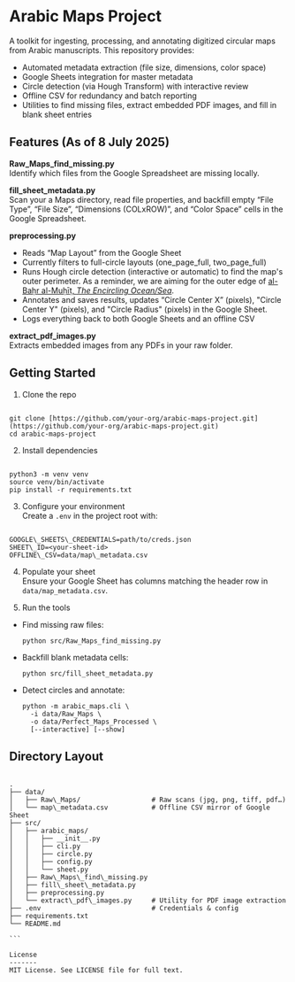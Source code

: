 
Arabic Maps Project  
===================

A toolkit for ingesting, processing, and annotating digitized circular maps from Arabic manuscripts. This repository provides:  
- Automated metadata extraction (file size, dimensions, color space)  
- Google Sheets integration for master metadata 
- Circle detection (via Hough Transform) with interactive review  
- Offline CSV for redundancy and batch reporting  
- Utilities to find missing files, extract embedded PDF images, and fill in blank sheet entries  

Features  (As of 8 July 2025)
--------  
**Raw_Maps_find_missing.py**  
Identify which files from the Google Spreadsheet are missing locally.

**fill_sheet_metadata.py**  
Scan your a Maps directory, read file properties, and backfill empty “File Type”, “File Size”, “Dimensions (COLxROW)”, and “Color Space” cells in the Google Spreadsheet.

**preprocessing.py**  
  - Reads “Map Layout” from the Google Sheet
  - Currently filters to full-circle layouts (one_page_full, two_page_full)
  - Runs Hough circle detection (interactive or automatic) to find the map's outer perimeter. As a reminder, we are aiming for the outer edge of [al-Baḥr al-Muḥīṭ, *The Encircling Ocean/Sea*](https://referenceworks.brill.com/display/entries/EIEO/SIM-1064.xml?rskey=arnJ0m&result=1).
  - Annotates and saves results, updates “Circle Center X” (pixels), "Circle Center Y" (pixels), and "Circle Radius" (pixels) in the Google Sheet. 
  - Logs everything back to both Google Sheets and an offline CSV

**extract_pdf_images.py**  
Extracts embedded images from any PDFs in your raw folder.

Getting Started  
---------------  
1. Clone the repo  
```

git clone [https://github.com/your-org/arabic-maps-project.git](https://github.com/your-org/arabic-maps-project.git)
cd arabic-maps-project

```

2. Install dependencies  
```

python3 -m venv venv
source venv/bin/activate
pip install -r requirements.txt

```

3. Configure your environment  
Create a `.env` in the project root with:  
```

GOOGLE\_SHEETS\_CREDENTIALS=path/to/creds.json
SHEET\_ID=<your-sheet-id>
OFFLINE\_CSV=data/map\_metadata.csv

````

4. Populate your sheet  
Ensure your Google Sheet has columns matching the header row in `data/map_metadata.csv`.

5. Run the tools  
- Find missing raw files:  
  ```
  python src/Raw_Maps_find_missing.py
  ```  
- Backfill blank metadata cells:  
  ```
  python src/fill_sheet_metadata.py
  ```  
- Detect circles and annotate:  
  ```
  python -m arabic_maps.cli \
    -i data/Raw_Maps \
    -o data/Perfect_Maps_Processed \
    [--interactive] [--show]
  ```

Directory Layout  
----------------  
````

.
├── data/
│   ├── Raw\_Maps/                  # Raw scans (jpg, png, tiff, pdf…)
│   └── map\_metadata.csv           # Offline CSV mirror of Google Sheet
├── src/
│   ├── arabic_maps/
│   │   ├── __init__.py
│   │   ├── cli.py
│   │   ├── circle.py
│   │   ├── config.py
│   │   └── sheet.py
│   ├── Raw\_Maps\_find\_missing.py
│   ├── fill\_sheet\_metadata.py
│   ├── preprocessing.py
│   └── extract\_pdf\_images.py     # Utility for PDF image extraction
├── .env                            # Credentials & config
├── requirements.txt
└── README.md

```

License  
-------  
MIT License. See LICENSE file for full text.  

